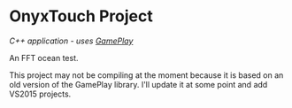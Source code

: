 OnyxTouch Project
===========

*C++ application - uses [GamePlay](http://www.gameplay3d.io/)*

An FFT ocean test.

This project may not be compiling at the moment because it is based on an old version of the GamePlay
library. I'll update it at some point and add VS2015 projects.
